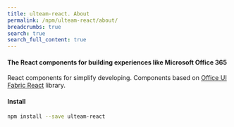 ```yaml
---
title: ulteam-react. About
permalink: /npm/ulteam-react/about/
breadcrumbs: true
search: true
search_full_content: true
---
```


#### The React components for building experiences like Microsoft Office 365

React components for simplify developing.
Components based on [Office UI Fabric React](https://www.npmjs.com/package/office-ui-fabric-react) library.

#### Install

```bash
npm install --save ulteam-react
```

